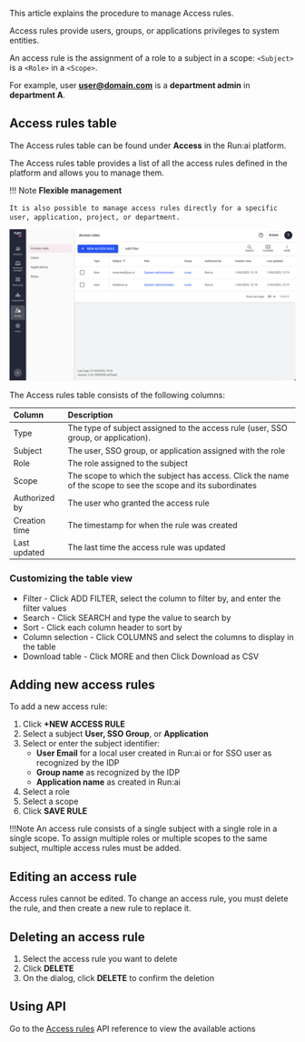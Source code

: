 This article explains the procedure to manage Access rules.

Access rules provide users, groups, or applications privileges to system entities.

An access rule is the assignment of a role to a subject in a scope: `<Subject>` is a `<Role>` in a `<Scope>`.

For example, user **user@domain.com** is a **department admin** in **department A**.

## Access rules table

The Access rules table can be found under **Access** in the Run:ai platform.

The Access rules table provides a list of all the access rules defined in the platform and allows you to manage them.



!!! Note
    __Flexible management__

    It is also possible to manage access rules directly for a specific user, application, project, or department.

![](img/accessrulestable.png)

The Access rules table consists of the following columns:

| Column | Description |
| :---- | :---- |
| Type | The type of subject assigned to the access rule (user, SSO group, or application). |
| Subject | The user, SSO group, or application assigned with the role |
| Role | The role assigned to the subject |
| Scope | The scope to which the subject has access. Click the name of the scope to see the scope and its subordinates |
| Authorized by | The user who granted the access rule |
| Creation time | The timestamp for when the rule was created |
| Last updated | The last time the access rule was updated |

### Customizing the table view

* Filter - Click ADD FILTER, select the column to filter by, and enter the filter values  
* Search - Click SEARCH and type the value to search by  
* Sort - Click each column header to sort by  
* Column selection - Click COLUMNS and select the columns to display in the table  
* Download table - Click MORE and then Click Download as CSV

## Adding new access rules

To add a new access rule:

1. Click **\+NEW ACCESS RULE**  
1. Select a subject **User, SSO Group**, or **Application**  
1. Select or enter the subject identifier:  
    * **User Email** for a local user created in Run:ai or for SSO user as recognized by the IDP  
    * **Group name** as recognized by the IDP  
    * **Application name** as created in Run:ai  
1. Select a role  
1. Select a scope  
1. Click **SAVE RULE**

!!!Note
    An access rule consists of a single subject with a single role in a single scope. To assign multiple roles or multiple scopes to the same subject, multiple access rules must be added.

## Editing an access rule

Access rules cannot be edited. To change an access rule, you must delete the rule, and then create a new rule to replace it.

## Deleting an access rule

1. Select the access rule you want to delete  
1. Click **DELETE**  
1. On the dialog, click **DELETE** to confirm the deletion

## Using API

Go to the [Access rules](https://app.run.ai/api/docs#tag/Access-rules) API reference to view the available actions

